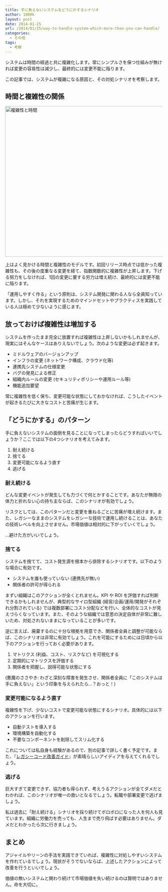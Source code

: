 ```yaml
---
title: 手に負えないシステムをどうにかするシナリオ
author: 1000k
layout: post
date: 2014-01-25
url: /2014/01/25/way-to-handle-system-which-more-than-you-can-handle/
categories:
  - その他
tags:
  - 考察
---
```

システムは時間の経過と共に複雑化します。常にシンプルさを保つ仕組みが無ければ変更の容易性は減少し、最終的には変更不能に陥ります。

この記事では、システムが複雑になる原因と、その対処シナリオを考察します。

<!--more-->

## 時間と複雑性の関係

<img src="http://blog.1000k.net/wp-content/uploads/complexity_by_time.png" alt="複雑性と時間" width="640" height="480" />

上はよく見かける時間と複雑性のモデルです。初回リリース時点では低かった複雑性も、その後の度重なる変更を経て、指数関数的に複雑性が上昇します。下げる努力をしなければ、1回の変更に要する労力は増え続け、最終的には変更不能に陥ります。

「運用しやすく作る」という原則は、システム開発に関わる人なら全員知っています。しかし、それを実現するためのマインドセットやプラクティスを実践している人は極めて少ないように感じます。

## 放っておけば複雑性は増加する

システムを作ったまま完全に放置すれば複雑性は上昇しないかもしれませんが、現実にはそんなケースはありえないでしょう。次のような変更は必ず起きます。

  * ミドルウェアのバージョンアップ
  * インフラの変更 (ネットワーク構成、クラウド化等)
  * 連携先システムの仕様変更
  * バグの発見による修正
  * 組織内ルールの変更 (セキュリティポリシーや運用ルール等)
  * 機能追加要望

常に複雑性を低く保ち、変更可能な状態にしておかなければ、こうしたイベントが起きるたびに大きなコストと苦痛が生じます。

## 「どうにかする」のパターン

手に負えないシステムの面倒を見ることになってしまったらどうすればいいでしょうか？ここでは以下の4つシナリオを考えてみます。

  1. 耐え続ける
  2. 捨てる
  3. 変更可能になるよう直す
  4. 逃げる

### 耐え続ける

どんな変更イベントが発生しても力づくで何とかすることです。あなたが無限の体力と折れない心の持ち主ならば、このシナリオが有効でしょう。

リスクとしては、このパターンだと変更を重ねるごとに苦痛が増え続けます。また、レガシーなままのシステムをレガシーな技術で運用し続けることは、あなたの技術レベルを向上させません。市場価値は相対的に下がっていくでしょう。

…避けた方がいいでしょう。

### 捨てる

システムを捨てて、コスト発生源を根本から排除するシナリオです。以下のような場合に有効です。

  * システムを誰も使っていない (連携先が無い)
  * 関係者の許可が得られる

まずい組織はこのアクションが全くとれません。KPI や ROI を評価すれば判断できるかもしれませんが、典型的なサイロ型組織 (経営/企画/運用/開発がそれぞれ分割されている) では複数部署にコスト分配などを行い、全体的なコストが見えづらくなっています。また、そのような組織では意思の決定自体が非常に難しいため、対処されないままになっていることが多いです。

逆に言えば、廃棄するのに十分な根拠を用意でき、関係者全員と調整が可能ならば、このシナリオは非常に有効でしょう。これを可能にするためには日頃から以下のアクションを行っておく必要があります。

  1. マトリクス (利益、コスト、リスクなど) を可視化する
  2. 定期的にマトリクスを評価する
  3. 関係者を把握し、説得可能な状態にする

(悪魔のささやき: わざと深刻な障害を発生させ、関係者全員に「このシステムは手に負えない」という印象を与えられたら…？おっと！)

### 変更可能になるよう直す

複雑性を下げ、少ないコストで変更可能な状態にするシナリオ。具体的には以下のアクションを行います。

  * 自動テストを導入する
  * 環境構築を自動化する
  * 不要なコンポーネントを削除してスリム化する

これについては私自身も経験があるので、別の記事で詳しく書く予定です。また、『<a href="http://www.amazon.co.jp/gp/product/4798116831/ref=as_li_ss_tl?ie=UTF8&camp=247&creative=7399&creativeASIN=4798116831&linkCode=as2&tag=1000k-22" onclick="_gaq.push(['_trackEvent', 'outbound-article', 'http://www.amazon.co.jp/gp/product/4798116831/ref=as_li_ss_tl?ie=UTF8&camp=247&creative=7399&creativeASIN=4798116831&linkCode=as2&tag=1000k-22', 'レガシーコード改善ガイド']);" >レガシーコード改善ガイド</a>』が素晴らしいアイディアを与えてくれるでしょう。

### 逃げる

巨大すぎて変更できず、協力者も得られず、考えうるアクションが全てダメだとわかれば、このシナリオが唯一の救いとなるでしょう。転職や部署変更で逃げましょう。

私は過去に「耐え続ける」シナリオを採り続けてボロボロになった人を何人も見ています。組織に労働力を売っても、人生まで売り飛ばす必要はありません。ダメだとわかったら次に行きましょう。

## まとめ

アジャイルやリーンの手法を実践できていれば、複雑性に対処しやすいシステムを作れているでしょう。現状がそうでないならば、上述したアクションによって改善を行うといいでしょう。

価値の無いシステムと関わり続けて市場価値を失い続けるのは賢明ではありません。命を大切に。